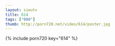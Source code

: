 ```yaml
--- 
layout: sieutv
title: 614
tags: ["000"]
thumb: http://porn720.net/video/614/poster.jpg
---
```

{% include porn720 key="614" %} 
